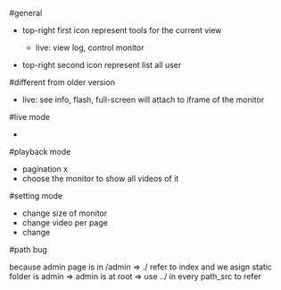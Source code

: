 #general

- top-right first icon represent tools for the current view
    + live: view log, control monitor

- top-right second icon represent list all user

#different from older version
- live: see info, flash, full-screen will attach to iframe of the monitor

#live mode

- 

#playback mode

- pagination x
- choose the monitor to show all videos of it

#setting mode
- change size of monitor
- change video per page
- change 


#path bug

because admin page is in /admin => ./ refer to index and we asign static folder is admin => admin is at root
=> use ../ in every path_src to refer